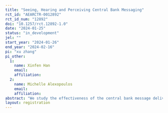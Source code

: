 ```yaml
---
title: "Seeing, Hearing and Perceiving Central Bank Messaging"
rct_id: "AEARCTR-0012892"
rct_id_num: "12892"
doi: "10.1257/rct.12892-1.0"
date: "2024-01-25"
status: "in_development"
jel: ""
start_year: "2024-01-26"
end_year: "2024-02-16"
pi: "xu zhang"
pi_other:
  1:
    name: Xinfen Han
    email: 
    affiliation: 
  2:
    name: Michelle Alexopoulos
    email: 
    affiliation: 
abstract: "We study the effectiveness of the central bank message delivery on households' inflation, wage growth and interest rate expectations. We provide random subsets of participants in the Nielsen Homescan panel with video, one chart from the monetary policy report press conference. We ask their CPI inflation, wage growth, interest rate expectations before and after the treatment. This experiment allows us to assess to what extent these verbal and nonverbal communications in the different formats of communication alter the beliefs of households."
layout: registration
---
```



